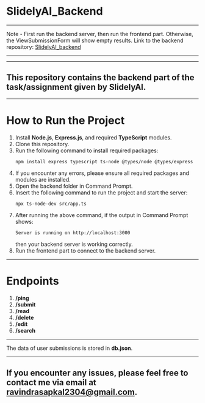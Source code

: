 # SlidelyAI_Backend

---

Note - First run the backend server, then run the frontend part. Otherwise, the ViewSubmissionForm will show empty results.
Link to the backend repository: [SlidelyAI_backend](https://github.com/Ravindra230104/SlidelyAI_backend)

---
---

## This repository contains the backend part of the task/assignment given by SlidelyAI.

---

# How to Run the Project

1) Install **Node.js**, **Express.js**, and required **TypeScript** modules.
2) Clone this repository.
3) Run the following command to install required packages:
    ```
    npm install express typescript ts-node @types/node @types/express
    ```
4) If you encounter any errors, please ensure all required packages and modules are installed.
5) Open the backend folder in Command Prompt.
6) Insert the following command to run the project and start the server:
    ```
    npx ts-node-dev src/app.ts
    ```
7) After running the above command, if the output in Command Prompt shows:
    ```
    Server is running on http://localhost:3000
    ```
    then your backend server is working correctly.
8) Run the frontend part to connect to the backend server.

---

# Endpoints
1) **/ping**
2) **/submit**
3) **/read**
4) **/delete**
5) **/edit**
6) **/search**

---

The data of user submissions is stored in **db.json**.

---

## If you encounter any issues, please feel free to contact me via email at ravindrasapkal2304@gmail.com.
